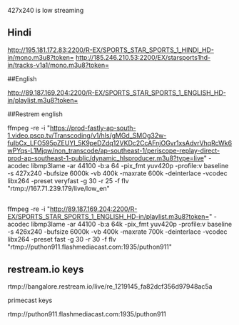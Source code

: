 427x240 is low streaming

## Hindi 

http://195.181.172.83:2200/R-EX/SPORTS_STAR_SPORTS_1_HINDI_HD-in/mono.m3u8?token=
http://185.246.210.53:2200/EX/starsports1hd-in/tracks-v1a1/mono.m3u8?token=

##English

http://89.187.169.204:2200/R-EX/SPORTS_STAR_SPORTS_1_ENGLISH_HD-in/playlist.m3u8?token=

##Restrem
english 

ffmpeg -re -i "https://prod-fastly-ap-south-1.video.pscp.tv/Transcoding/v1/hls/gMGd_SMOg32w-fuIbCx_LFO595pZEUYI_5K9peDZdq12VKDc2CcAFnjOGvr1xsAdvrVhqRcWk6wPYqs-L1Mjqw/non_transcode/ap-southeast-1/periscope-replay-direct-prod-ap-southeast-1-public/dynamic_hlsproducer.m3u8?type=live" -acodec libmp3lame -ar 44100 -b:a 64 -pix_fmt yuv420p -profile:v baseline -s 427x240 -bufsize 6000k -vb 400k -maxrate 600k -deinterlace -vcodec libx264 -preset veryfast -g 30 -r 25 -f flv "rtmp://167.71.239.179/live/low_en"


## 



ffmpeg -re -i "http://89.187.169.204:2200/R-EX/SPORTS_STAR_SPORTS_1_ENGLISH_HD-in/playlist.m3u8?token=" -acodec libmp3lame -ar 44100 -b:a 64k -pix_fmt yuv420p -profile:v baseline -s 426x240 -bufsize 6000k -vb 400k -maxrate 700k -deinterlace -vcodec libx264 -preset fast -g 30 -r 30 -f flv "rtmp://puthon911.flashmediacast.com:1935/puthon911"


## restream.io keys

rtmp://bangalore.restream.io/live/re_1219145_fa82dcf356d97948ac5a

primecast keys

rtmp://puthon911.flashmediacast.com:1935/puthon911








